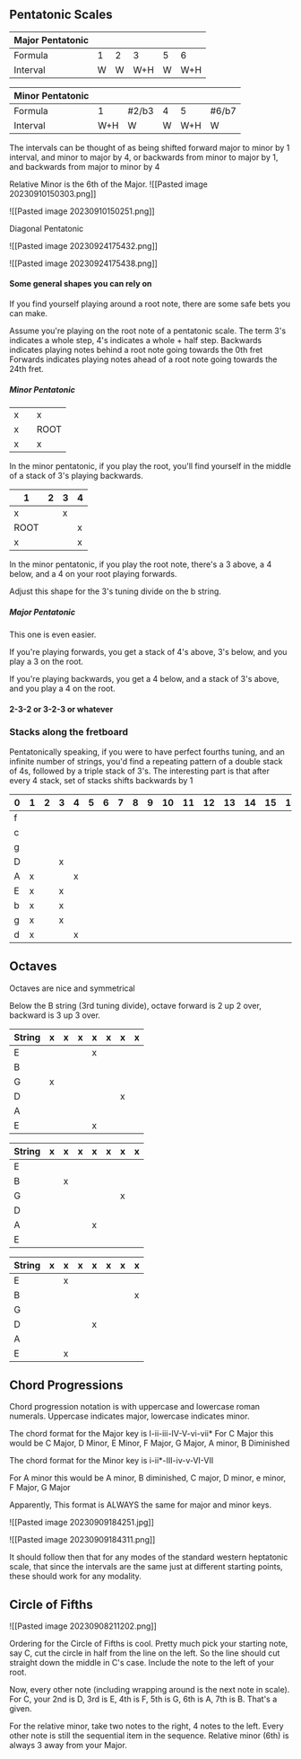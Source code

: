 
## Pentatonic Scales


|Major Pentatonic| | | | | |
| --- | --- | --- | --- | --- | --- |
| Formula | 1 | 2 | 3 | 5 | 6 |
| Interval | W | W | W+H | W | W+H |


|Minor Pentatonic| | | | | |
| --- | --- | --- | --- | --- | --- |
| Formula | 1 | \#2/b3 | 4 | 5 | \#6/b7 |
| Interval | W+H | W | W | W+H | W |

The intervals can be thought of as being shifted forward major to minor by 1 interval, and minor to major by 4, or backwards from minor to major by 1, and backwards from major to minor by 4

Relative Minor is the 6th of the Major. 
![[Pasted image 20230910150303.png]]

![[Pasted image 20230910150251.png]]

Diagonal Pentatonic

![[Pasted image 20230924175432.png]]

![[Pasted image 20230924175438.png]]
#### Some general shapes you can rely on
If you find yourself playing around a root note, there are some safe bets you can make. 

Assume you're playing on the root note of a pentatonic scale.
The term 3's indicates a whole step, 4's indicates a whole + half step.
Backwards indicates playing notes behind a root note going towards the 0th fret
Forwards indicates playing notes ahead of a root note going towards the 24th fret.

##### Minor Pentatonic

|     |     |      |
| --- | --- | ---- |
| x   |     | x    |
| x   |     | ROOT |
| x   |     | x    |
In the minor pentatonic, if you play the root, you'll find yourself in the middle of a stack of 3's playing backwards.

|  1   |   2  |   3  |   4  |
| --- | --- | --- | --- |
| x   |     | x   |     |
| ROOT   |     |     | x   |
| x    |     |     |  x   |
In the minor pentatonic, if you play the root note, there's a 3 above, a 4 below, and a 4 on your root playing forwards.

Adjust this shape for the 3's tuning divide on the b string.

##### Major Pentatonic

This one is even easier. 

If you're playing forwards, you get a stack of 4's above, 3's below, and you play a 3 on the root.

If you're playing backwards, you get a 4 below, and a stack of 3's above, and you play a 4 on the root.

#### 2-3-2 or 3-2-3 or whatever


### Stacks along the fretboard

Pentatonically speaking, if you were to have perfect fourths tuning, and an infinite number of strings, you'd find a repeating pattern of a double stack of 4s, followed by a triple stack of 3's. The interesting part is that after every 4 stack, set of stacks shifts backwards by 1

| 0   | 1   | 2   | 3   | 4   | 5   | 6   | 7   | 8   | 9   | 10  | 11  | 12  | 13  | 14  | 15  | 16  | 17  | 18  | 19  | 20  | 21  | 22  |   23  | 24    | 
| --- | --- | --- | --- | --- | --- | --- | --- | --- | --- | --- | --- | --- | --- | --- | --- | --- | --- | --- | --- | --- | --- | --- | --- | --- |
| f   |     |     |     |     |     |     |     |     |     |     |     |     |     |     |     |     |     |     |     |     |     |     |     |     |
| c   |     |     |     |     |     |     |     |     |     |     |     |     |     |     |     |     |     |     |     |     |     |     |     |     |
| g   |     |     |     |     |     |     |     |     |     |     |     |     |     |     |     |     |     |     |     |     |     |     |     |     |
| D   |     |     |   x  |     |     |     |     |     |     |     |     |     |     |     |     |     |     |     |     |     |     |     |     |     |
| A   | x    |     |     |x     |     |     |     |     |     |     |     |     |     |     |     |     |     |     |     |     |     |     |     |     |
| E   |x     |     |  x   |     |     |     |     |     |     |     |     |     |     |     |     |     |     |     |     |     |     |     |     |     |
| b   | x    |     |x     |     |     |     |     |     |     |     |     |     |     |     |     |     |     |     |     |     |     |     |     |     |
| g   |x     |     |    x |     |     |     |     |     |     |     |     |     |     |     |     |     |     |     |     |     |     |     |     |     |
| d   |  x   |     |     |  x   |     |     |     |     |     |     |     |     |     |     |     |     |     |     |     |     |     |     |     |     |
## Octaves

Octaves are nice and symmetrical

Below the B string (3rd tuning divide), octave forward is 2 up 2 over, backward is 3 up 3 over.

| String | x | x | x | x | x | x | x | 
| --- | --- | --- | --- | --- | --- | --- | --- | 
| E | | | | x | | | |
| B | | | | | | | |
| G | x | | | | | | |
| D | | | | | | x | |
| A | | | | | | | |
| E | | | | x | | | |

| String | x | x | x | x | x | x | x |
| --- | --- | --- | --- | --- | --- | --- | --- |
| E | | | | | | | |
| B | | x | | | | | |
| G | | | | | | x | |
| D | | | | | | | |
| A | | | | x | | | |
| E | | | | | | | |

| String | x | x | x | x | x | x | x |
| --- | --- | --- | --- | --- | --- | --- | --- |
| E | | x | | | | | |
| B | | | | | | | x |
| G | | | | | | | |
| D | | | | x | | | |
| A | | | | | | | |
| E | | x | | | | | |

## Chord Progressions

Chord progression notation is with uppercase and lowercase roman numerals. Uppercase indicates major, lowercase indicates minor.

The chord format for the Major key is I-ii-iii-IV-V-vi-vii*
For C Major this would be C Major,  D Minor, E Minor, F Major, G Major, A minor, B Diminished

The chord format for the Minor key is i-ii*-III-iv-v-VI-VII

For A minor this would be A minor, B diminished, C major, D minor, e minor, F Major, G Major

Apparently, This format is ALWAYS the same for major and minor keys.

![[Pasted image 20230909184251.jpg]]

![[Pasted image 20230909184311.png]]

It should follow then that for any modes of the standard western heptatonic scale, that since the intervals are the same just at different starting points, these should work for any modality. 

## Circle of Fifths

![[Pasted image 20230908211202.png]]

Ordering for the Circle of Fifths is cool. Pretty much pick your starting note, say C, cut the circle in half from the line on the left. So the line should cut straight down the middle in C's case. Include the note to the left of your root.

Now, every other note (including wrapping around is the next note in scale). For C, your 2nd is D, 3rd is E, 4th is F, 5th is G, 6th is A, 7th is B. That's a given.

For the relative minor, take two notes to the right, 4 notes to the left. Every other note is still the sequential item in the sequence. Relative minor (6th) is always 3 away from your Major.
